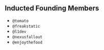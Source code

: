 ## Inducted Founding Members

- `@tomato`
- `@freakstatic`
- `@l1dev`
- `@nexusfallout`
- `@enjoythefood`
